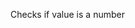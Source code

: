 Checks if value is a number

<rv-bind-content class="pt-3">
<template>
<rv-example-tabs class="pt-3" handle="is-number-formatter">
<template type="single-html-file">
<div rv-text="[] | isNumber"></div>
<div rv-text="{} | isNumber"></div>
<div rv-text="'abc' | isNumber"></div>
<div rv-text="true | isNumber"></div>
<div rv-text="1 | isNumber"></div>
<div rv-text="0 | isNumber"></div>
<div rv-text="undefined | isNumber"></div>
</template>
</rv-example-tabs>
</template>
</rv-bind-content>
